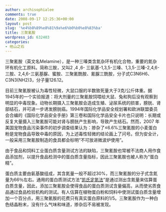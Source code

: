 ```yaml
---
author: archisophialee
comments: true
date: 2008-09-17 12:25:36+00:00
layout: post
slug: '%e4%b8%89%e8%81%9a%e6%b0%b0%e8%83%ba'
title: 三聚氰胺
wordpress_id: 632403
categories:
- 他山之石
---
```


三聚氰胺（英文名Melamine），是一种三嗪类含氮杂环有机化合物，重要的氮杂环有机化工原料。简称三胺，又叫2 ,4 ,6- 三氨基-1,3,5-三嗪、1,3,5-三嗪-2,4,6-三胺、2,4,6-三氨基脲、蜜胺、三聚氰酰胺、氰脲三酰胺，分子式C3N6H6、C3N3(NH2)3，分子量126.12。

目前三聚氰胺被认为毒性轻微，大鼠口服的半数致死量大于3克/公斤体重。据1945年的一个实验报道：将大剂量的三聚氰胺饲喂给大鼠、兔和狗后没有观察到明显的中毒现象。动物长期摄入三聚氰胺会造成生殖、泌尿系统的损害，膀胱、肾部结石，并可进一步诱发膀胱癌。1994年国际化学品安全规划署和欧洲联盟委员会合编的《国际化学品安全手册》第三卷和国际化学品安全卡片也只说明：长期或反复大量摄入三聚氰胺可能对肾与膀胱产生影响，导致产生结石。然而，2007 年美国宠物食品污染事件的初步调查结果认为：掺杂了≤6.6%三聚氰胺的小麦蛋白粉是宠物食品导致中毒的原因，为上述毒性轻微的结论画上了问号。但为安全计，一般采用三聚氰胺制造的食具都会标明“不可放进微波炉使用”。 

由于食品和饲料工业蛋白质含量测试方法的缺陷，三聚氰胺也常被不法商人用作食品添加剂，以提升食品检测中的蛋白质含量指标，因此三聚氰胺也被人称为“蛋白精”。

蛋白质主要由氨基酸组成，其含氮量一般不超过30%，而三聚氰胺的分子式含氮量为66％左右。通用的蛋白质测试方法“[凯氏定氮法](http://baike.baidu.com/view/606854.htm)”是通过测出含氮量来估算蛋白质含量，因此，添加三聚氰胺会使得食品的蛋白质测试含量偏高，从而使劣质食品通过食品检验机构的测试。有人估算在植物蛋白粉和饲料中使测试蛋白质含量增加一个百分点，用三聚氰胺的花费只有真实蛋白原料的1/5。三聚氰胺作为一种白色结晶粉末，没有什么气味和味道，掺杂后不易被发现。
